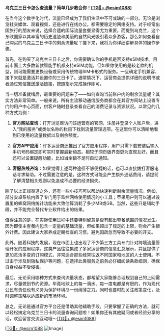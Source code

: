 **乌克兰三日卡怎么查流量？简单几步教会你！[[TG💪+ @esim1088](https://t.me/s/esim1088)]**

在当今这个数字化时代，流量已经成为了我们生活中不可或缺的一部分。无论是浏览社交媒体、观看视频，还是进行在线办公，都需要稳定的网络支持。对于经常出国旅行的朋友来说，选择合适的国际流量套餐显得尤为重要。而提到乌克兰，这个东欧国家以其丰富的历史遗迹和美丽的自然风光吸引着众多游客，那么如何查看自己购买的乌克兰三日卡中的剩余流量呢？接下来，我将为你详细讲解具体的操作步骤。

首先，在购买了乌克兰三日卡之后，你需要确认你的手机是否支持eSIM技术。目前市面上大多数新款智能手机都支持eSIM功能，但如果你使用的是较老款的机型，则可能需要更换设备或采用传统物理SIM卡形式的服务。一旦确定手机兼容，接下来就是激活并设置你的三日卡了。通常情况下，运营商会提供详细的说明书或者通过短信推送激活链接，按照指示完成操作即可。

当一切准备就绪后，最重要的问题来了——如何查询当前账户内的剩余流量呢？其实方法非常简单。一般来说，所有主流移动通信服务商都会在其官方网站上设置专门的用户中心页面，供客户随时登录查看自己的消费记录与资源状况。以常见的几种方式为例：

1. **官方网站查询**：打开浏览器访问该运营商的官网，注册并登录个人账户后，进入“我的服务”或类似名称的栏目下找到流量管理选项。在这里你可以清晰地看到已使用的流量数据以及剩余额度。

2. **官方APP应用**：许多运营商还推出了官方应用程序，用户只需下载安装后输入手机号码绑定即可实时掌握最新动态。相较于网页版界面更为直观友好，而且还可以设置提醒功能，比如当余额不足时自动通知。

3. **客服热线咨询**：如果觉得上述两种途径不够便捷的话，也可以直接拨打客服电话寻求帮助。不过需要注意的是，这种方式可能会产生额外通话费用，请提前了解清楚相关规则以免造成不必要的经济损失。

除了以上正规渠道之外，还有一些小技巧可以帮助快速判断剩余流量情况。例如，部分安卓系统内置了专门用于监控网络使用情况的小工具；苹果用户则可以通过设置里的蜂窝网络统计功能来大致估算消耗了多少MB或GB。当然，这些只是辅助手段，并不能完全替代专业软件给出的结果。

值得注意的是，在实际使用过程中还要特别留意是否有超出套餐范围的情况发生。因为即使主套餐内包含一定量的基础流量，但如果超出了规定的上限，则会产生额外计费。因此建议大家养成定期检查的习惯，避免因疏忽而导致不必要的开支。

此外，随着科技的发展，现在市面上也出现了不少第三方工具专门针对跨境流量管理开发的应用程序。这类产品往往集成了多家运营商的信息汇总展示，并且提供了更加灵活多变的订购模式，非常适合那些经常往返不同国家和地区的人士使用。不过由于涉及到隐私保护等问题，在选择此类服务之前务必仔细阅读条款细则，确保自身权益不受侵害。

最后，无论采用哪种方式来查询流量状态，都希望大家能够合理规划自己的上网需求，尽量做到节约资源。毕竟地球上的每一滴水、每一度电都是有限的，作为现代公民有责任也有义务为保护环境尽一份绵薄之力。同时也要时刻关注政策变化，及时调整策略以适应新的市场环境。

总之，无论是通过官方平台还是借助其他辅助手段，只要掌握了正确的方法，就可以轻松搞定乌克兰三日卡的流量查询问题啦！如果你还有其他疑问或者经验分享的话，欢迎留言交流互动哦～[[TG💪+ @esim1088](https://t.me/s/esim1088)]

[[TG💪+ @esim1088](https://t.me/s/esim1088) ![Image](https://i.postimg.cc/4NQfJmqS/Snipaste-2025-05-13-00-14-12.png)]